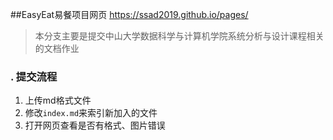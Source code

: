 ##EasyEat易餐项目网页
https://ssad2019.github.io/pages/

> 本分支主要是提交中山大学数据科学与计算机学院系统分析与设计课程相关的文档作业



### . 提交流程

1. 上传md格式文件
2. 修改`index.md`来索引新加入的文件
3. 打开网页查看是否有格式、图片错误



